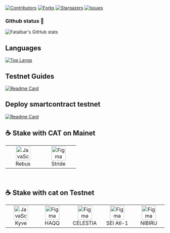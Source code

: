 <a name="readme-top"></a>

[![Contributors][contributors-shield]][contributors-url]
[![Forks][forks-shield]][forks-url]
[![Stargazers][stars-shield]][stars-url]
[![Issues][issues-shield]][issues-url]

### Github status 👋

![Fatalbar's GitHub stats](https://github-readme-stats.vercel.app/api?username=fatalbar&show_icons=true&theme=radical)

## Languages
[![Top Langs](https://github-readme-stats.vercel.app/api/top-langs/?username=fatalbar&layout=compact)](https://github.com/anuraghazra/github-readme-stats)

## Testnet Guides
[![Readme Card](https://github-readme-stats.vercel.app/api/pin/?username=fatalbar&repo=Testnet-validator)](https://github.com/fatalbar/Testnet-validator)

## Deploy smartcontract testnet
[![Readme Card](https://github-readme-stats.vercel.app/api/pin/?username=fatalbar&repo=smartcontract)](https://github.com/fatalbar/smartcontract)

<h2 align="left" id="Stake on Mainet"> ☕️ Stake with CAT on Mainet</h2>
<table width='100%'>
  <tr>
    <td align="center" width="96">
      <a href="https://ping.pub/rebus/staking/rebusvaloper1fagquqac5q43k8juchhlq4z42tzz757k4yqgy4">
        <img src="https://user-images.githubusercontent.com/81378817/203578721-f9062a6f-4c89-4297-a5c5-6b329804ef6a.png" width="45" height="45" alt="JavaScript" />
      </a>
      <br>Rebus
    </td>
    <td align="center" width="96">
      <a href="https://explorer.stride.zone/stride/staking/stridevaloper1tcc5phalsu2glt6ys4l9ehvweqqxfk59w7wkgq" >
        <img src="https://user-images.githubusercontent.com/81378817/203579048-950dc08f-04dd-4be3-af06-411c745bcd8d.png" width="45" height="45" alt="Figma" />
      </a>
      <br>Stride
      </td>  
   </tr>
</table>
<br>

<h2 align="left" id="Stake with cat on Testnet"> ☕️ Stake with cat on Testnet</h2>

<table width='100%'>
  <tr>
    <td align="center" width="96">
      <a href="https://explorer.kaon.kyve.network/kaon/staking/kyvevaloper12n5luaqsdlwmdgqvvterrqcxqnan70afq8zngk">
        <img src="https://kyve-korellia.s3.eu-central-1.amazonaws.com/images/favicon.ico" width="45" height="45" alt="JavaScript" />
      </a>
      <br>Kyve
      </td>
    <td align="center" width="96">
      <a href="https://testnet.ping.pub/haqq/staking/haqqvaloper1zz5zssa0tn4sfw77hyscdnpmcw04nfdrxhhjdr" >
        <img src="https://haqq.explorers.guru/chains/haqq.svg" width="45" height="45" alt="Figma" />
      </a>
      <br>HAQQ
      </td>
    <td align="center" width="96">
      <a href="https://testnet.ping.pub/celestia/staking/celestiavaloper17p2f76jpvkddkcdh5nzrpg2jz9d4y8j9p5zhuu" >
        <img src="https://testnet.ping.pub/logos/celestia.png" width="45" height="45" alt="Figma" />
      </a>
      <br>CELESTIA
      </td>
    <td align="center" width="96">
      <a href="https://explorer.kjnodes.com/sei-testnet/staking/seivaloper19ak8cytle08kw6hckd5quk5d79zut9t9e0cplh" >
        <img src="https://raw.githubusercontent.com/kj89/testnet_manuals/main/pingpub/logos/sei.png" width="45" height="45" alt="Figma" />
      </a>
      <br>SEI Atl-1
      </td>
    <td align="center" width="96">
      <a href="https://itn-1.nibiru.fi/validators/nibivaloper1rns4tg39ses696js09w7tvp33m54dfdpv2krca" >
        <img src="https://nibiru.explorers.guru/chains/nibiru.png" width="45" height="45" alt="Figma" />
      </a>
      <br>NIBIRU
      </td> 
   </tr>  
 
</table>
<br>

<!-- MARKDOWN LINKS & IMAGES -->
<!-- https://www.markdownguide.org/basic-syntax/#reference-style-links -->
[contributors-shield]: https://img.shields.io/github/contributors/fatalbar/testnet-validator.svg?style=for-the-badge
[contributors-url]: https://github.com/fatalbar/testnet-validator/graphs/contributors
[forks-shield]: https://img.shields.io/github/forks/fatalbar/testnet-validator.svg?style=for-the-badge
[forks-url]: https://github.com/fatalbar/testnet-validator/network/members
[stars-shield]: https://img.shields.io/github/stars/fatalbar/testnet-validator.svg?style=for-the-badge
[stars-url]: https://github.com/fatalbar/Testnet-validator/stargazers
[issues-shield]: https://img.shields.io/github/issues/fatalbar/testnet-validator.svg?style=for-the-badge
[issues-url]: https://github.com/fatalbar/testnet-validator/issues



